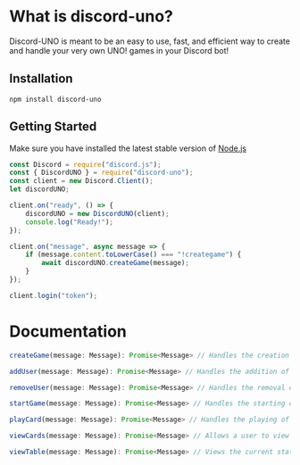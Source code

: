 # What is discord-uno?
Discord-UNO is meant to be an easy to use, fast, and efficient way to create and handle your very own UNO! games in your Discord bot!
## Installation
```
npm install discord-uno
```
## Getting Started
Make sure you have installed the latest stable version of [Node.js](https://nodejs.org/en/)
```js
const Discord = require("discord.js");
const { DiscordUNO } = require("discord-uno");
const client = new Discord.Client();
let discordUNO;

client.on("ready", () => {
    discordUNO = new DiscordUNO(client);
    console.log("Ready!");
});

client.on("message", async message => {
    if (message.content.toLowerCase() === "!creategame") {
        await discordUNO.createGame(message);
    }
});

client.login("token");
```

# Documentation
```js
createGame(message: Message): Promise<Message> // Handles the creation of the game and returns a message to let users know.

addUser(message: Message): Promise<Message> // Handles the addition of a new user and returns a message. If the game reaches 10 users, it will automatically start.

removeUser(message: Message): Promise<Message> // Handles the removal of a user and returns a message.

startGame(message: Message): Promise<Message> // Handles the starting of a game, DM's the users their cards and initializes the game state.

playCard(message: Message): Promise<Message> // Handles the playing of a card and returns a message dependent on if the card was special or not.

viewCards(message: Message): Promise<Message> // Allows a user to view their own cards.

viewTable(message: Message): Promise<Message> // Views the current state of the game, all users and their hand count, rotation, and whos turn it is.
```
